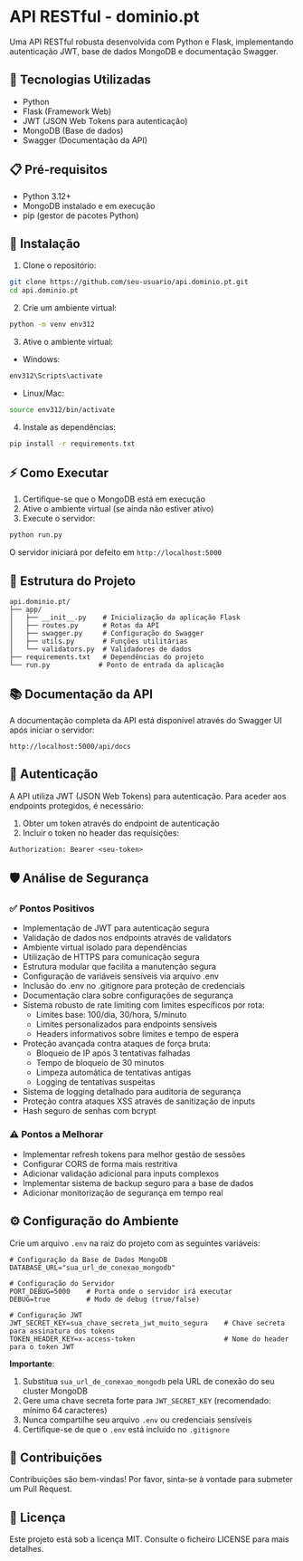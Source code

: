 # API RESTful - dominio.pt

Uma API RESTful robusta desenvolvida com Python e Flask, implementando autenticação JWT, base de dados MongoDB e documentação Swagger.

## 🚀 Tecnologias Utilizadas

- Python
- Flask (Framework Web)
- JWT (JSON Web Tokens para autenticação)
- MongoDB (Base de dados)
- Swagger (Documentação da API)

## 📋 Pré-requisitos

- Python 3.12+
- MongoDB instalado e em execução
- pip (gestor de pacotes Python)

## 🔧 Instalação

1. Clone o repositório:
```bash
git clone https://github.com/seu-usuario/api.dominio.pt.git
cd api.dominio.pt
```

2. Crie um ambiente virtual:
```bash
python -m venv env312
```

3. Ative o ambiente virtual:
- Windows:
```bash
env312\Scripts\activate
```
- Linux/Mac:
```bash
source env312/bin/activate
```

4. Instale as dependências:
```bash
pip install -r requirements.txt
```

## ⚡ Como Executar

1. Certifique-se que o MongoDB está em execução
2. Ative o ambiente virtual (se ainda não estiver ativo)
3. Execute o servidor:
```bash
python run.py
```

O servidor iniciará por defeito em `http://localhost:5000`

## 📁 Estrutura do Projeto

```
api.dominio.pt/
├── app/
│   ├── __init__.py    # Inicialização da aplicação Flask
│   ├── routes.py      # Rotas da API
│   ├── swagger.py     # Configuração do Swagger
│   ├── utils.py       # Funções utilitárias
│   └── validators.py  # Validadores de dados
├── requirements.txt   # Dependências do projeto
└── run.py            # Ponto de entrada da aplicação
```

## 📚 Documentação da API

A documentação completa da API está disponível através do Swagger UI após iniciar o servidor:

`http://localhost:5000/api/docs`

## 🔐 Autenticação

A API utiliza JWT (JSON Web Tokens) para autenticação. Para aceder aos endpoints protegidos, é necessário:

1. Obter um token através do endpoint de autenticação
2. Incluir o token no header das requisições:
```
Authorization: Bearer <seu-token>
```

## 🛡️ Análise de Segurança

### ✅ Pontos Positivos
- Implementação de JWT para autenticação segura
- Validação de dados nos endpoints através de validators
- Ambiente virtual isolado para dependências
- Utilização de HTTPS para comunicação segura
- Estrutura modular que facilita a manutenção segura
- Configuração de variáveis sensíveis via arquivo .env
- Inclusão do .env no .gitignore para proteção de credenciais
- Documentação clara sobre configurações de segurança
- Sistema robusto de rate limiting com limites específicos por rota:
  - Limites base: 100/dia, 30/hora, 5/minuto
  - Limites personalizados para endpoints sensíveis
  - Headers informativos sobre limites e tempo de espera
- Proteção avançada contra ataques de força bruta:
  - Bloqueio de IP após 3 tentativas falhadas
  - Tempo de bloqueio de 30 minutos
  - Limpeza automática de tentativas antigas
  - Logging de tentativas suspeitas
- Sistema de logging detalhado para auditoria de segurança
- Proteção contra ataques XSS através de sanitização de inputs
- Hash seguro de senhas com bcrypt

### ⚠️ Pontos a Melhorar
- Implementar refresh tokens para melhor gestão de sessões
- Configurar CORS de forma mais restritiva
- Adicionar validação adicional para inputs complexos
- Implementar sistema de backup seguro para a base de dados
- Adicionar monitorização de segurança em tempo real

## ⚙️ Configuração do Ambiente

Crie um arquivo `.env` na raiz do projeto com as seguintes variáveis:

```env
# Configuração da Base de Dados MongoDB
DATABASE_URL="sua_url_de_conexao_mongodb"

# Configuração do Servidor
PORT_DEBUG=5000    # Porta onde o servidor irá executar
DEBUG=true         # Modo de debug (true/false)

# Configuração JWT
JWT_SECRET_KEY=sua_chave_secreta_jwt_muito_segura    # Chave secreta para assinatura dos tokens
TOKEN_HEADER_KEY=x-access-token                      # Nome do header para o token JWT
```

**Importante**:
1. Substitua `sua_url_de_conexao_mongodb` pela URL de conexão do seu cluster MongoDB
2. Gere uma chave secreta forte para `JWT_SECRET_KEY` (recomendado: mínimo 64 caracteres)
3. Nunca compartilhe seu arquivo `.env` ou credenciais sensíveis
4. Certifique-se de que o `.env` está incluído no `.gitignore`

## 🤝 Contribuições

Contribuições são bem-vindas! Por favor, sinta-se à vontade para submeter um Pull Request.

## 📄 Licença

Este projeto está sob a licença MIT. Consulte o ficheiro LICENSE para mais detalhes.
